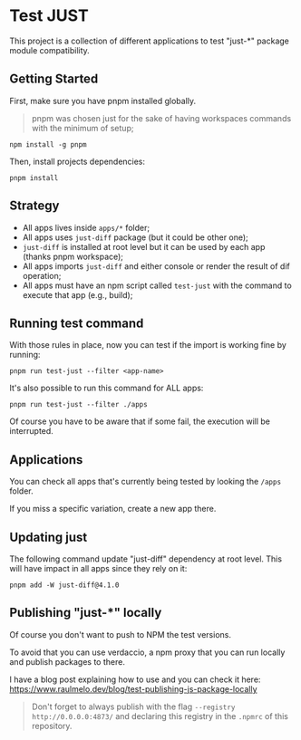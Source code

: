 # Test JUST

This project is a collection of different applications to test "just-\*" package module compatibility.

## Getting Started

First, make sure you have pnpm installed globally.

> pnpm was chosen just for the sake of having workspaces commands with the minimum of setup;

```
npm install -g pnpm
```

Then, install projects dependencies:

```
pnpm install
```

## Strategy

- All apps lives inside `apps/*` folder;
- All apps uses `just-diff` package (but it could be other one);
- `just-diff` is installed at root level but it can be used by each app (thanks pnpm workspace);
- All apps imports `just-diff` and either console or render the result of dif operation;
- All apps must have an npm script called `test-just` with the command to execute that app (e.g., build);

## Running test command

With those rules in place, now you can test if the import is working fine by running:

```
pnpm run test-just --filter <app-name>
```

It's also possible to run this command for ALL apps:

```
pnpm run test-just --filter ./apps
```

Of course you have to be aware that if some fail, the execution will be interrupted.

## Applications

You can check all apps that's currently being tested by looking the `/apps` folder.

If you miss a specific variation, create a new app there.

## Updating just

The following command update "just-diff" dependency at root level. This will have impact in all apps since they rely on it:

```
pnpm add -W just-diff@4.1.0
```

## Publishing "just-\*" locally

Of course you don't want to push to NPM the test versions.

To avoid that you can use verdaccio, a npm proxy that you can run locally and publish packages to there.

I have a blog post explaining how to use and you can check it here: https://www.raulmelo.dev/blog/test-publishing-js-package-locally

> Don't forget to always publish with the flag `--registry http://0.0.0.0:4873/` and declaring this registry in the `.npmrc` of this repository.
